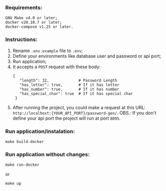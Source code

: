 ### Requirements:
```shell script
GNU Make v4.0 or later;
docker v20.10.7 or later;
docker-compose v1.25 or later.
```
### Instructions:
1. Rename `.env.example` file to `.env`; 
2. Define your environments like database user and password or api port;
3. Run application;
4. It accepts a `POST` request with these body:
   ```shell script
   {
      "length": 32,             # Password Length
      "has_letter": true,       # If it has letter
      "has_number": true,       # If it has number
      "has_special_char": true  # If it has special char
    }
   ```
5. After running the project, you could make a request at this URL: `http://localhost:{YOUR_API_PORT}/password-gen/`.
OBS.: If you don't define your api port the project will run at port `8095`.

### Run application/instalation:
```shell script
make build-docker
```

### Run application without changes:
```shell script
make run-docker
```
or
```shell script
make up
```